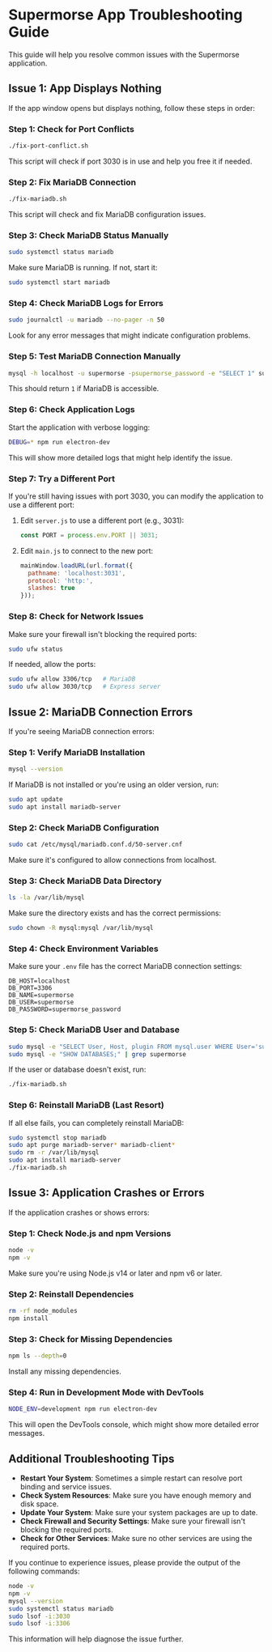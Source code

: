# Supermorse App Troubleshooting Guide

This guide will help you resolve common issues with the Supermorse application.

## Issue 1: App Displays Nothing

If the app window opens but displays nothing, follow these steps in order:

### Step 1: Check for Port Conflicts

```bash
./fix-port-conflict.sh
```

This script will check if port 3030 is in use and help you free it if needed.

### Step 2: Fix MariaDB Connection

```bash
./fix-mariadb.sh
```

This script will check and fix MariaDB configuration issues.

### Step 3: Check MariaDB Status Manually

```bash
sudo systemctl status mariadb
```

Make sure MariaDB is running. If not, start it:

```bash
sudo systemctl start mariadb
```

### Step 4: Check MariaDB Logs for Errors

```bash
sudo journalctl -u mariadb --no-pager -n 50
```

Look for any error messages that might indicate configuration problems.

### Step 5: Test MariaDB Connection Manually

```bash
mysql -h localhost -u supermorse -psupermorse_password -e "SELECT 1" supermorse
```

This should return `1` if MariaDB is accessible.

### Step 6: Check Application Logs

Start the application with verbose logging:

```bash
DEBUG=* npm run electron-dev
```

This will show more detailed logs that might help identify the issue.

### Step 7: Try a Different Port

If you're still having issues with port 3030, you can modify the application to use a different port:

1. Edit `server.js` to use a different port (e.g., 3031):
   ```javascript
   const PORT = process.env.PORT || 3031;
   ```

2. Edit `main.js` to connect to the new port:
   ```javascript
   mainWindow.loadURL(url.format({
     pathname: 'localhost:3031',
     protocol: 'http:',
     slashes: true
   }));
   ```

### Step 8: Check for Network Issues

Make sure your firewall isn't blocking the required ports:

```bash
sudo ufw status
```

If needed, allow the ports:

```bash
sudo ufw allow 3306/tcp   # MariaDB
sudo ufw allow 3030/tcp   # Express server
```

## Issue 2: MariaDB Connection Errors

If you're seeing MariaDB connection errors:

### Step 1: Verify MariaDB Installation

```bash
mysql --version
```

If MariaDB is not installed or you're using an older version, run:

```bash
sudo apt update
sudo apt install mariadb-server
```

### Step 2: Check MariaDB Configuration

```bash
sudo cat /etc/mysql/mariadb.conf.d/50-server.cnf
```

Make sure it's configured to allow connections from localhost.

### Step 3: Check MariaDB Data Directory

```bash
ls -la /var/lib/mysql
```

Make sure the directory exists and has the correct permissions:

```bash
sudo chown -R mysql:mysql /var/lib/mysql
```

### Step 4: Check Environment Variables

Make sure your `.env` file has the correct MariaDB connection settings:

```
DB_HOST=localhost
DB_PORT=3306
DB_NAME=supermorse
DB_USER=supermorse
DB_PASSWORD=supermorse_password
```

### Step 5: Check MariaDB User and Database

```bash
sudo mysql -e "SELECT User, Host, plugin FROM mysql.user WHERE User='supermorse';"
sudo mysql -e "SHOW DATABASES;" | grep supermorse
```

If the user or database doesn't exist, run:

```bash
./fix-mariadb.sh
```

### Step 6: Reinstall MariaDB (Last Resort)

If all else fails, you can completely reinstall MariaDB:

```bash
sudo systemctl stop mariadb
sudo apt purge mariadb-server* mariadb-client*
sudo rm -r /var/lib/mysql
sudo apt install mariadb-server
./fix-mariadb.sh
```

## Issue 3: Application Crashes or Errors

If the application crashes or shows errors:

### Step 1: Check Node.js and npm Versions

```bash
node -v
npm -v
```

Make sure you're using Node.js v14 or later and npm v6 or later.

### Step 2: Reinstall Dependencies

```bash
rm -rf node_modules
npm install
```

### Step 3: Check for Missing Dependencies

```bash
npm ls --depth=0
```

Install any missing dependencies.

### Step 4: Run in Development Mode with DevTools

```bash
NODE_ENV=development npm run electron-dev
```

This will open the DevTools console, which might show more detailed error messages.

## Additional Troubleshooting Tips

- **Restart Your System**: Sometimes a simple restart can resolve port binding and service issues.
- **Check System Resources**: Make sure you have enough memory and disk space.
- **Update Your System**: Make sure your system packages are up to date.
- **Check Firewall and Security Settings**: Make sure your firewall isn't blocking the required ports.
- **Check for Other Services**: Make sure no other services are using the required ports.

If you continue to experience issues, please provide the output of the following commands:

```bash
node -v
npm -v
mysql --version
sudo systemctl status mariadb
sudo lsof -i:3030
sudo lsof -i:3306
```

This information will help diagnose the issue further.